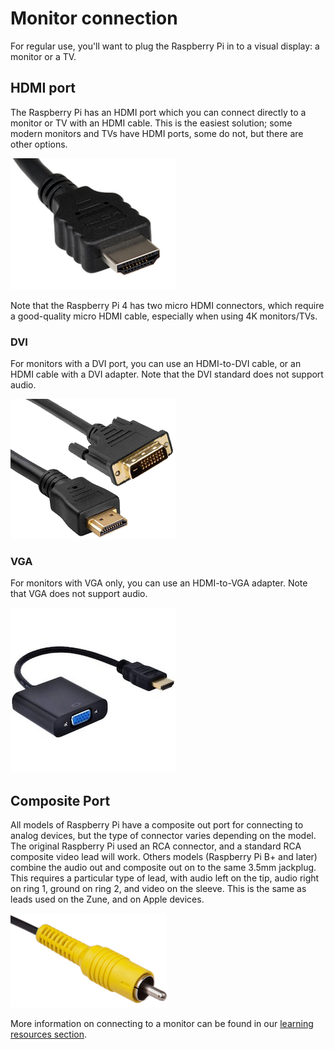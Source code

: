 # Monitor connection

For regular use, you'll want to plug the Raspberry Pi in to a visual display: a monitor or a TV.

## HDMI port

The Raspberry Pi has an HDMI port which you can connect directly to a monitor or TV with an HDMI cable. This is the easiest solution; some modern monitors and TVs have HDMI ports, some do not, but there are other options.

![HDMI cable](/setup/images/hdmi_connector.png)

Note that the Raspberry Pi 4 has two micro HDMI connectors, which require a good-quality micro HDMI cable, especially when using 4K monitors/TVs.

### DVI

For monitors with a DVI port, you can use an HDMI-to-DVI cable, or an HDMI cable with a DVI adapter. Note that the DVI standard does not support audio.

![DVI-HDMI cable](/setup/images/dvi_hdmi_cable.png)

### VGA

For monitors with VGA only, you can use an HDMI-to-VGA adapter. Note that VGA does not support audio.

![VGA-HDMI adapter](/setup/images/hdmi-vga.jpeg)

## Composite Port

All models of Raspberry Pi have a composite out port for connecting to analog devices, but the type of connector varies depending on the model. The original Raspberry Pi used an RCA connector, and a standard RCA composite video lead will work. Others models (Raspberry Pi B+ and later) combine the audio out and composite out on to the same 3.5mm jackplug. This requires a particular type of lead, with audio left on the tip, audio right on ring 1, ground on ring 2, and video on the sleeve. This is the same as leads used on the Zune, and on Apple devices.

![RCA cable](/setup/images/rca_connector.png)

More information on connecting to a monitor can be found in our [learning resources section](https://www.raspberrypi.org/learning/hardware-guide/equipment/).
